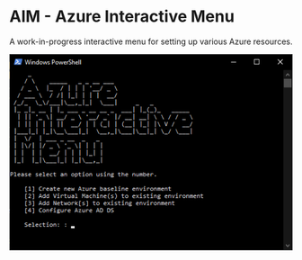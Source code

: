 # AIM - Azure Interactive Menu

A work-in-progress interactive menu for setting up various Azure resources.

![AIM Screenshot](docs/preview.png)
